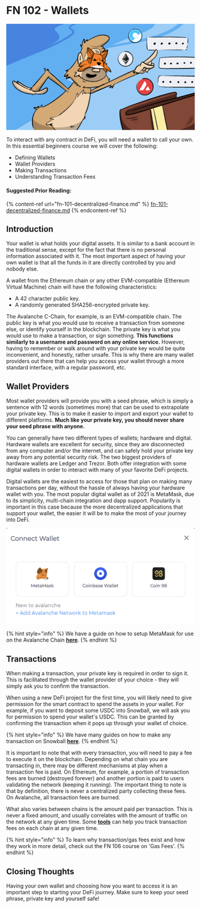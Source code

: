 # FN 102 - Wallets

![](<../../.gitbook/assets/image (16).png>)

To interact with any contract in DeFi, you will need a wallet to call your own. In this essential beginners course we will cover the following:

* Defining Wallets
* Wallet Providers
* Making Transactions
* Understanding Transaction Fees

#### Suggested Prior Reading:

{% content-ref url="fn-101-decentralized-finance.md" %}
[fn-101-decentralized-finance.md](fn-101-decentralized-finance.md)
{% endcontent-ref %}

## Introduction

Your wallet is what holds your digital assets. It is similar to a bank account in the traditional sense, except for the fact that there is no personal information associated with it. The most important aspect of having your own wallet is that all the funds in it are directly controlled by you and nobody else.

A wallet from the Ethereum chain or any other EVM-compatible (Ethereum Virtual Machine) chain will have the following characteristics:

* A 42 character public key.
* A randomly generated SHA256-encrypted private key.

The Avalanche C-Chain, for example, is an EVM-compatible chain. The public key is what you would use to receive a transaction from someone else, or identify yourself in the blockchain. The private key is what you would use to make a transaction, or sign something. **This functions similarly to a username and password on any online service.** However, having to remember or walk around with your private key would be quite inconvenient, and honestly, rather unsafe. This is why there are many wallet providers out there that can help you access your wallet through a more standard interface, with a regular password, etc.

## Wallet Providers

Most wallet providers will provide you with a seed phrase, which is simply a sentence with 12 words (sometimes more) that can be used to extrapolate your private key. This is to make it easier to import and export your wallet to different platforms. **Much like your private key, you should never share your seed phrase with anyone.**

You can generally have two different types of wallets; hardware and digital. Hardware wallets are excellent for security, since they are disconnected from any computer and/or the internet, and can safely hold your private key away from any potential security risk. The two biggest providers of hardware wallets are Ledger and Trezor. Both offer integration with some digital wallets in order to interact with many of your favorite DeFi projects.

Digital wallets are the easiest to access for those that plan on making many transactions per day, without the hassle of always having your hardware wallet with you. The most popular digital wallet as of 2021 is MetaMask, due to its simplicity, multi-chain integration and dapp support. Popularity is important in this case because the more decentralized applications that support your wallet, the easier it will be to make the most of your journey into DeFi.

![Snowball's Supported Wallets](<../../.gitbook/assets/image (16) (1) (1).png>)

{% hint style="info" %}
We have a guide on how to setup MetaMask for use on the Avalanche Chain [**here**](../../resources/guides/setting-up-metamask.md#1-metamask-setup).
{% endhint %}

## Transactions

When making a transaction, your private key is required in order to sign it. This is facilitated through the wallet provider of your choice - they will simply ask you to confirm the transaction.

When using a new DeFi project for the first time, you will likely need to give permission for the smart contract to spend the assets in your wallet. For example, if you want to deposit some USDC into Snowball, we will ask you for permission to spend your wallet's USDC. This can be granted by confirming the transaction when it pops up through your wallet of choice.

{% hint style="info" %}
We have many guides on how to make any transaction on Snowball [**here**](../../resources/guides/).
{% endhint %}

It is important to note that with every transaction, you will need to pay a fee to execute it on the blockchain. Depending on what chain you are transacting in, there may be different mechanisms at play when a transaction fee is paid. On Ethereum, for example, a portion of transaction fees are burned (destroyed forever) and another portion is paid to users validating the network (keeping it running). The important thing to note is that by definition, there is never a centralized party collecting these fees. On Avalanche, all transaction fees are burned.

What also varies between chains is the amount paid per transaction. This is never a fixed amount, and usually correlates with the amount of traffic on the network at any given time. Some [**tools**](https://cointool.app/gasPrice/avax) can help you track transaction fees on each chain at any given time.

{% hint style="info" %}
To learn why transaction/gas fees exist and how they work in more detail, check out the FN 106 course on 'Gas Fees'.
{% endhint %}

## Closing Thoughts

Having your own wallet and choosing how you want to access it is an important step to starting your DeFi journey. Make sure to keep your seed phrase, private key and yourself safe!
